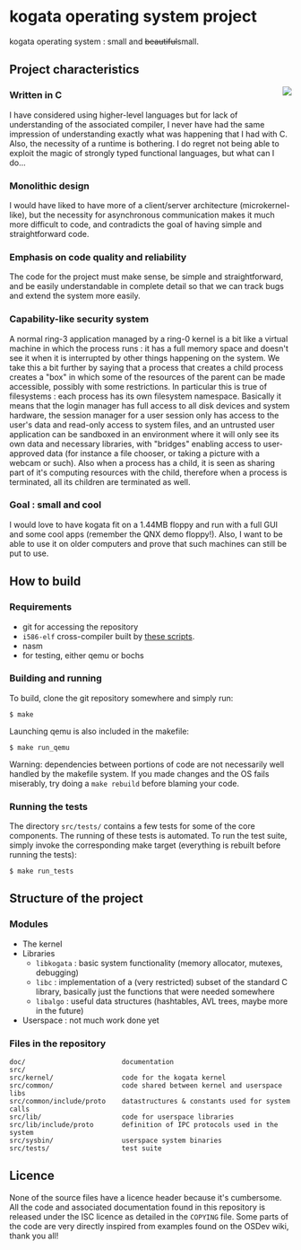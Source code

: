 # kogata operating system project

kogata operating system : small and <del>beautiful</del>small.

## Project characteristics

<img src="http://adnab.me/cgit/kogata.git/plain/res/kogata-logo.png" style="float: right" />

### Written in C

I have considered using higher-level languages but for lack of understanding of
the associated compiler, I never have had the same impression of understanding
exactly what was happening that I had with C. Also, the necessity of a runtime
is bothering. I do regret not being able to exploit the magic of strongly typed
functional languages, but what can I do...

### Monolithic design

I would have liked to have more of a client/server architecture
(microkernel-like), but the necessity for asynchronous communication makes it
much more difficult to code, and contradicts the goal of having simple and
straightforward code.

### Emphasis on code quality and reliability

The code for the project must make sense, be simple and straightforward, and be
easily understandable in complete detail so that we can track bugs and extend
the system more easily.

### Capability-like security system

A normal ring-3 application managed by a ring-0 kernel is a bit like a virtual
machine in which the process runs : it has a full memory space and doesn't see
it when it is interrupted by other things happening on the system. We take this
a bit further by saying that a process that creates a child process creates a
"box" in which some of the resources of the parent can be made accessible,
possibly with some restrictions. In particular this is true of filesystems :
each process has its own filesystem namespace. Basically it means that the
login manager has full access to all disk devices and system hardware, the
session manager for a user session only has access to the user's data and
read-only access to system files, and an untrusted user application can be
sandboxed in an environment where it will only see its own data and necessary
libraries, with "bridges" enabling access to user-approved data (for instance a
file chooser, or taking a picture with a webcam or such). Also when a process
has a child, it is seen as sharing part of it's computing resources with the
child, therefore when a process is terminated, all its children are terminated
as well.

### Goal : small and cool

I would love to have kogata fit on a 1.44MB floppy and run with a full GUI and
some cool apps (remember the QNX demo floppy!). Also, I want to be able to use
it on older computers and prove that such machines can still be put to use.

## How to build

### Requirements

* git for accessing the repository
* `i586-elf` cross-compiler built by [these scripts](http://adnab.me/cgit/cross-scripts.git/about/).
* nasm
* for testing, either qemu or bochs

### Building and running

To build, clone the git repository somewhere and simply run:

    $ make

Launching qemu is also included in the makefile:

	$ make run_qemu

Warning: dependencies between portions of code are not necessarily well handled
by the makefile system. If you made changes and the OS fails miserably, try
doing a `make rebuild` before blaming your code.

### Running the tests

The directory `src/tests/` contains a few tests for some of the core
components. The running of these tests is automated. To run the test suite,
simply invoke the corresponding make target (everything is rebuilt before
running the tests):

	$ make run_tests

## Structure of the project

### Modules

* The kernel
* Libraries
  * `libkogata` : basic system functionality (memory allocator, mutexes, debugging)
  * `libc` : implementation of a (very restricted) subset of the standard C library, basically just
    the functions that were needed somewhere
  * `libalgo` : useful data structures (hashtables, AVL trees, maybe more in the future)
* Userspace : not much work done yet

### Files in the repository

    doc/                        documentation
	src/
	src/kernel/                 code for the kogata kernel
	src/common/                 code shared between kernel and userspace libs
	src/common/include/proto    datastructures & constants used for system calls
	src/lib/                    code for userspace libraries
	src/lib/include/proto       definition of IPC protocols used in the system
	src/sysbin/                 userspace system binaries
	src/tests/                  test suite

## Licence

None of the source files have a licence header because it's cumbersome. All the
code and associated documentation found in this repository is released under
the ISC licence as detailed in the `COPYING` file. Some parts of the code are very
directly inspired from examples found on the OSDev wiki, thank you all!


